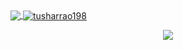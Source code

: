 <!-- ### Hi there 👋 -->

<!--
**tusharrao198/tusharrao198** is a ✨ _special_ ✨ repository because its `README.md` (this file) appears on your GitHub profile.

Here are some ideas to get you started:

- 🔭 I’m currently working on ...
- 🌱 I’m currently learning ...
- 👯 I’m looking to collaborate on ...
- 🤔 I’m looking for help with ...
- 💬 Ask me about ...
- 📫 How to reach me: ...
- 😄 Pronouns: ...
- ⚡ Fun fact: ...
-->

<a href="https://github.com/tusharrao198/tusharrao198">
  <img align="center" src="https://github-readme-stats.vercel.app/api?username=tusharrao198&count_private=true&show_icons=true&hide=stars" />
</a>
<!-- <p align="center"></p> -->

<a href="https://github.com/tusharrao198/tusharrao198">
  <img align="center" src="https://github-readme-streak-stats.herokuapp.com/?user=tusharrao198&" alt="tusharrao198" />
</a>

<p align="center" href="https://github.com/tusharrao198/tusharrao198">
  <img align="center" src="https://github-readme-stats.vercel.app/api/top-langs/?username=tusharrao198&hide=java,css,html,ejs,procfile" />
</p>
